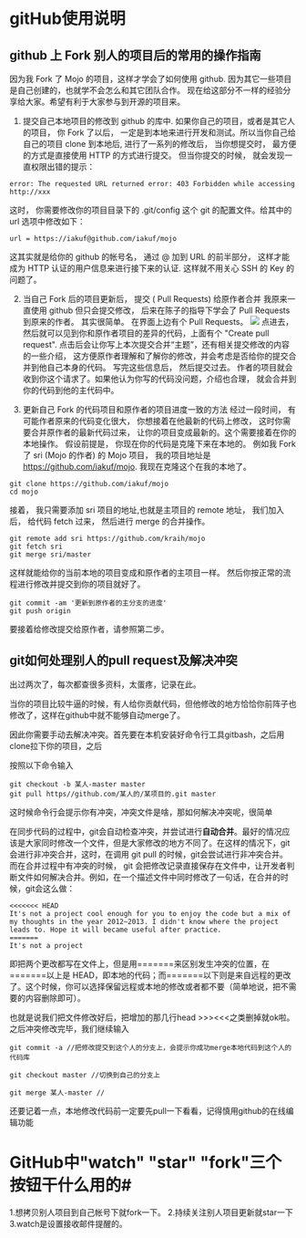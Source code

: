 # gitHub使用说明 #

## github 上 Fork 别人的项目后的常用的操作指南 ##

因为我 Fork 了 Mojo 的项目，这样才学会了如何使用 github. 因为其它一些项目是自己创建的，也就学不会怎么和其它团队合作。 现在给这部分不一样的经验分享给大家。希望有利于大家参与到开源的项目来。

1. 提交自己本地项目的修改到 github 的库中.
如果你自己的项目，或者是其它人的项目， 你 Fork 了以后， 一定是到本地来进行开发和测试。所以当你自己给自己的项目 clone 到本地后, 进行了一系列的修改后， 当你想提交时， 最方便的方式是直接使用 HTTP 的方式进行提交。 但当你提交的时候， 就会发现一直权限出错的提示：


```error: The requested URL returned error: 403 Forbidden while accessing http://xxx```

这时， 你需要修改你的项目目录下的 .git/config 这个 git 的配置文件。给其中的 url 选项中修改如下：


```url = https://iakuf@github.com/iakuf/mojo```

这其实就是给你的 github 的帐号名， 通过 @ 加到 URL 的前半部分， 这样才能成为 HTTP 认证的用户信息来进行接下来的认证. 这样就不用关心 SSH 的 Key 的问题了。

2. 当自己 Fork 后的项目更新后， 提交 ( Pull Requests) 给原作者合并
我原来一直使用 github 但只会提交修改， 后来在陈子的指导下学会了 Pull Requests 到原来的作者。
其实很简单。 在界面上边有个 Pull Requests。
![](image/image0001.png)
点进去， 然后就可以见到你和原作者项目的差异的代码，上面有个 "Create pull request". 点击后会让你写上本次提交合并“主题”，还有相关提交修改的内容的一些介绍， 这方便原作者理解和了解你的修改，并会考虑是否给你的提交合并到他自己本身的代码。 写完这些信息后， 然后提交过去。 作者的项目就会收到你这个请求了。如果他认为你写的代码没问题，介绍也合理， 就会合并到你的代码到他的主代码中。
 
3. 更新自己 Fork 的代码项目和原作者的项目进度一致的方法
经过一段时间， 有可能作者原来的代码变化很大， 你想接着在他最新的代码上修改， 这时你需要合并原作者的最新代码过来， 让你的项目变成最新的。这个需要接着在你的本地操作。
假设前提是， 你现在你的代码是克隆下来在本地的。 例如我 Fork 了 sri (Mojo 的作者) 的 Mojo 项目， 我的项目地址是 https://github.com/iakuf/mojo. 我现在克隆这个在我的本地了。

```
git clone https://github.com/iakuf/mojo
cd mojo
```

接着， 我只需要添加 sri 项目的地址,也就是主项目的 remote 地址， 我们加入后， 给代码 fetch 过来， 然后进行 merge 的合并操作。

```
git remote add sri https://github.com/kraih/mojo
git fetch sri
git merge sri/master
```
这样就能给你的当前本地的项目变成和原作者的主项目一样。 然后你按正常的流程进行修改并提交到你的项目就好了。

```
git commit -am '更新到原作者的主分支的进度'
git push origin
```
要接着给修改提交给原作者，请参照第二步。

## git如何处理别人的pull request及解决冲突

出过两次了，每次都查很多资料，太蛋疼，记录在此。

当你的项目比较牛逼的时候，有人给你贡献代码，但他修改的地方恰恰你前阵子也修改了，这样在github中就不能够自动merge了。

因此你需要手动去解决冲突。首先要在本机安装好命令行工具gitbash，之后用clone拉下你的项目，之后

按照以下命令输入

```
git checkout -b 某人-master master
git pull https//github.com/某人的/某项目的.git master
```

这时候命令行会提示你有冲突，冲突文件是啥，那如何解决冲突呢，很简单

在同步代码的过程中，git会自动检查冲突，并尝试进行**自动合并**。最好的情况应该是大家同时修改一个文件，但是大家修改的地方不同了。在这样的情况下，git会进行非冲突合并，这时，在调用 git pull 的时候，git会尝试进行非冲突合并。 
而在合并过程中有冲突的时候， git 会把修改记录直接保存在文件中，让开发者判断文件如何解决合并。例如，在一个描述文件中同时修改了一句话，在合并的时候，git会这么做：

```
<<<<<<< HEAD
It's not a project cool enough for you to enjoy the code but a mix of my thoughts in the year 2012~2013. I didn't know where the project leads to. Hope it will became useful after practice.
=======
It's not a project
```

即把两个更改都写在文件上，但是用=======来区别发生冲突的位置，在=======以上是 HEAD，即本地的代码；而=======以下则是来自远程的更改了。这个时候，你可以选择保留远程或本地的修改或者都不要（简单地说，把不需要的内容删除即可）。

也就是说我们把文件修改好后，把增加的那几行head >>><<<之类删掉就ok啦。之后冲突修改完毕，我们继续输入

```
git commit -a //把修改提交到这个人的分支上，会提示你成功merge本地代码到这个人的代码库

git checkout master //切换到自己的分支上

git merge 某人-master //
```

还要记着一点，本地修改代码前一定要先pull一下看看，记得慎用github的在线编辑功能

# GitHub中"watch" "star" "fork"三个按钮干什么用的#

1.想拷贝别人项目到自己帐号下就fork一下。
2.持续关注别人项目更新就star一下
3.watch是设置接收邮件提醒的。
